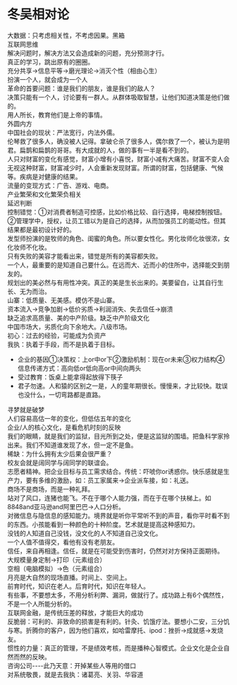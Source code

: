 
# 冬吴相对论
大数据：只考虑相关性，不考虑因果。黑箱  
互联网思维  
解决问题时，解决方法又会造成新的问题，充分预测才行。  
真正的学习，跳出原有的圈圈。  
充分共享→信息平等→磨光理论→消灭个性（相由心生）  
扮演一个人，就会成为一个人  
革命的首要问题：谁是我们的朋友，谁是我们的敌人？  
决策只能有一个人，讨论要有一群人。从群体吸取智慧，让他们知道决策是他们做的。  
用人所长，教育他们是上帝的事情。  
外圆内方  
中国社会的现状：严法宽行，内法外儒。  
伦琴救了很多人，确没被人记得。拿破仑杀了很多人，偶尔救了一个，被认为是明君。扁鹊和扁鹊的哥哥。有大成就的人，做的事有一半是看不到的。  
人只对财富的变化有感觉，财富小增有小喜悦，财富小减有大痛苦。财富不变人会无视这种财富，财富减少时，人会重新发现财富。所谓的财富，包括健康、气候等。疾病是对健康的结果。  
流量的变现方式：广告、游戏、电商。  
产业繁荣和文化繁荣负相关  
延迟判断  
控制错觉：①对消费者制造可控感，比如价格比较、自行选择，电梯控制按钮。②管理学中，授权，让员工错以为是自己的选择，从而加强员工的能动性。但其结果都是最初设计好的。  
发型师扮演的是牧师的角色、闺蜜的角色。所以要女性化。男化妆师化妆很浓，女化妆师不化妆。  
只有失败的美容才能看出来，错觉是所有的美容都失败。  
一个人，最重要的是知道自己要什么。在远而大、近而小的住所中，选择能交到朋友的。  
规划出的美必然与有用性冲突。真正的美是生长出来的。美要留白，让其自行生长、无为而治。  
山寨：低质量、无美感。模仿不是山寨。  
资本流入→竞争加剧→低价劣质→利润消失、失去信任→崩溃  
缺乏追求高质量、美的中产阶级。缺乏中产阶级文化  
中国市场大，劣质化向下余地大。八级市场。  
初心：过去的经验，可能成为负资产  
我执：执着于手段，而不是执着于目标。  
- 企业的基因①决策权：上or中or下②激励机制：现在or未来③权力结构④信息传递方式：高向低or低向高or中间向两头  
- 受过教育：饭桌上能拿得起放得下筷子  
- 君子勿速。人和猿的区别之一是，人的童年期很长。慢慢来，才比较快。耽误也没什么，一切弯路都是直路。  


寻梦就是破梦  
人们容易高估一年的变化，但低估五年的变化  
企业/人的核心文化，是看危机时刻的反映  
我们的眼睛，就是我们的监狱，目光所到之处，便是这监狱的围墙。把鱼科学家拎出来。我们不知道谁发现了水，但一定不是鱼。  
稀缺：为什么拥有太少后果会很严重？  
校友会就是阔同学与阔同学的联谊会。  
志愿者精神。把企业目标与员工需求结合。传统：吓唬你or诱惑你。快乐感就是生产力，要有多维的激励，如：员工家属来→企业派车接，如：礼送。  
商场不是商场，而是一种礼拜。  
站对了风口，连猪也能飞。不在于哪个人能力强，而在于在哪个扶梯上。如8848and亚马逊and阿里巴巴→人口分析。  
对微信息与隐信息的感知能力。境界就是听你平常听不到的声音，看你平时看不到的东西。小孩能看到一种颜色的十种阶度。艺术就是提高这种感知力。  
没钱的人知道自己没钱，没文化的人不知道自己没文化。  
一个人值不值得交，看他有没有老朋友。  
信任，来自再相逢。信任，就是在可能受到伤害时，仍然对对方保持正面期待。  
大规模量身定制→打印（元素组合）  
空相（电脑模拟）→色（元素组合）  
月亮是大自然的现场直播。时间上、空间上。  
前育时代，知识在老人。后育时代，知识在年轻人。  
有些事，不要想太多，不用分析利弊、漏洞，做就行了。成功路上有6个偶然性，不是一个人所能分析的。  
互联网金融，是传统压差的释放，才能巨大的成功  
反脆弱：可利的、非致命的损害是有利的。针灸、饥饿疗法。要想小二安，三分饥与寒。折腾你的客户，因为他们喜欢，如哈雷摩托、ipod：挫折→成就感→发烧友。  
惯性的力量：真正的管理，不是绩效考核，而是播种心智模式。企业文化是企业自然而然的反映。  
咨询公司----此乃天意：开掉某些人等用的借口  
对系统敬畏，就是去我执：诸葛亮、关羽、华容道  